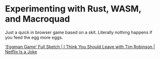 # Experimenting with Rust, WASM, and Macroquad

Just a quick in browser game based on a skit.  Literally nothing happens if you feed the egg more eggs.

['Eggman Game' Full Sketch | I Think You Should Leave with Tim Robinson | Netflix Is a Joke](https://www.youtube.com/watch?v=K0OSfbPJFa4)